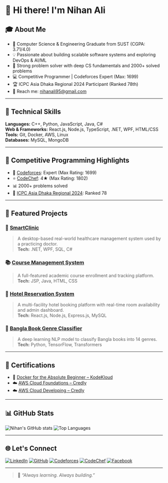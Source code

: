 # 👋 Hi there! I'm Nihan Ali

## 🎓 About Me
- 🎯 Computer Science & Engineering Graduate from SUST (CGPA: 3.71/4.0)
- 💡 Passionate about building scalable software systems and exploring DevOps & AI/ML
- 🧠 Strong problem solver with deep CS fundamentals and 2000+ solved problems
- 💻 Competitive Programmer | Codeforces Expert (Max: 1699)
- 🏆 ICPC Asia Dhaka Regional 2024 Participant (Ranked 78th)
- 📧 Reach me: [nihanali95@gmail.com](mailto:nihanali95@gmail.com)

---

## 🚀 Technical Skills
**Languages:** C++, Python, JavaScript, Java, C#  
**Web & Frameworks:** React.js, Node.js, TypeScript, .NET, WPF, HTML/CSS  
**Tools:** Git, Docker, AWS, Linux  
**Databases:** MySQL, MongoDB

---

## 🧠 Competitive Programming Highlights
- 🔴 [Codeforces](https://codeforces.com/profile/Nihan): Expert (Max Rating: 1699)  
- ⭐ [CodeChef](https://codechef.com/users/nihan): 4★ (Max Rating: 1802)  
- 📊 2000+ problems solved  
- 🏁 [ICPC Asia Dhaka Regional 2024](https://icpc.global): Ranked 78

---

## 📌 Featured Projects

### 🏥 [SmartClinic](https://github.com/Nihan-ali/SmartClinic)
> A desktop-based real-world healthcare management system used by a practicing doctor.  
**Tech:** .NET, WPF, SQL, C#

### 📚 [Course Management System](https://github.com/Nihan-ali/CourseManagementSystem)
> A full-featured academic course enrollment and tracking platform.  
**Tech:** JSP, Java, HTML, CSS

### 🏨 [Hotel Reservation System](https://github.com/Nihan-ali/CSE-334-HotelManagement)
> A multi-facility hotel booking platform with real-time room availability and admin dashboard.  
**Tech:** React.js, Node.js, Express.js, MySQL

### 🤖 [Bangla Book Genre Classifier](https://www.kaggle.com/code/szshishir/banglabookclassification/)
> A deep learning NLP model to classify Bangla books into 14 genres.  
**Tech:** Python, TensorFlow, Transformers

---

## 🏅 Certifications
- 🐳 [Docker for the Absolute Beginner – KodeKloud](https://learn.kodekloud.com/certificate/2DECD172ACC7-2DECCB6E2625-2DECC5D49659)
- ☁️ [AWS Cloud Foundations – Credly](https://www.credly.com/badges/9c768106-dc1d-4ef1-98fd-b52e44b1a7a1/linked_in_profile)
- ☁️ [AWS Cloud Developing – Credly](https://www.credly.com/badges/aba21c87-8df3-4e64-af22-46b857f9f727/linked_in_profile)

---

## 📊 GitHub Stats
![Nihan's GitHub stats](https://github-readme-stats.vercel.app/api?username=Nihan-ali&show_icons=true&theme=radical)
![Top Languages](https://github-readme-stats.vercel.app/api/top-langs/?username=Nihan-ali&layout=compact&theme=radical)

---

## 🌐 Let's Connect

[![LinkedIn](https://img.shields.io/badge/LinkedIn-0077B5?style=for-the-badge&logo=linkedin&logoColor=white)](https://linkedin.com/in/nihanali11)
[![GitHub](https://img.shields.io/badge/GitHub-000?style=for-the-badge&logo=github&logoColor=white)](https://github.com/Nihan-ali)
[![Codeforces](https://img.shields.io/badge/Codeforces-1F8ACB?style=for-the-badge&logo=codeforces&logoColor=white)](https://codeforces.com/profile/Nihan)
[![CodeChef](https://img.shields.io/badge/CodeChef-5B4638?style=for-the-badge&logo=codechef&logoColor=white)](https://codechef.com/users/nihan)
[![Facebook](https://img.shields.io/badge/Facebook-1877F2?style=for-the-badge&logo=facebook&logoColor=white)](https://facebook.com/nihan.ali.750)

---

> 💬 *“Always learning. Always building.”*
